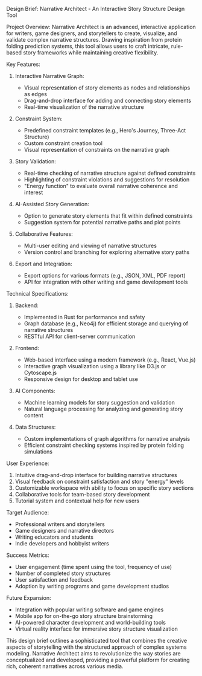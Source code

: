 Design Brief: Narrative Architect - An Interactive Story Structure Design Tool

Project Overview:
Narrative Architect is an advanced, interactive application for writers, game designers, and storytellers to create, visualize, and validate complex narrative structures. Drawing inspiration from protein folding prediction systems, this tool allows users to craft intricate, rule-based story frameworks while maintaining creative flexibility.

Key Features:

1. Interactive Narrative Graph:
   - Visual representation of story elements as nodes and relationships as edges
   - Drag-and-drop interface for adding and connecting story elements
   - Real-time visualization of the narrative structure

2. Constraint System:
   - Predefined constraint templates (e.g., Hero's Journey, Three-Act Structure)
   - Custom constraint creation tool
   - Visual representation of constraints on the narrative graph

3. Story Validation:
   - Real-time checking of narrative structure against defined constraints
   - Highlighting of constraint violations and suggestions for resolution
   - "Energy function" to evaluate overall narrative coherence and interest

4. AI-Assisted Story Generation:
   - Option to generate story elements that fit within defined constraints
   - Suggestion system for potential narrative paths and plot points

5. Collaborative Features:
   - Multi-user editing and viewing of narrative structures
   - Version control and branching for exploring alternative story paths

6. Export and Integration:
   - Export options for various formats (e.g., JSON, XML, PDF report)
   - API for integration with other writing and game development tools

Technical Specifications:

1. Backend:
   - Implemented in Rust for performance and safety
   - Graph database (e.g., Neo4j) for efficient storage and querying of narrative structures
   - RESTful API for client-server communication

2. Frontend:
   - Web-based interface using a modern framework (e.g., React, Vue.js)
   - Interactive graph visualization using a library like D3.js or Cytoscape.js
   - Responsive design for desktop and tablet use

3. AI Components:
   - Machine learning models for story suggestion and validation
   - Natural language processing for analyzing and generating story content

4. Data Structures:
   - Custom implementations of graph algorithms for narrative analysis
   - Efficient constraint checking systems inspired by protein folding simulations

User Experience:

1. Intuitive drag-and-drop interface for building narrative structures
2. Visual feedback on constraint satisfaction and story "energy" levels
3. Customizable workspace with ability to focus on specific story sections
4. Collaborative tools for team-based story development
5. Tutorial system and contextual help for new users

Target Audience:
- Professional writers and storytellers
- Game designers and narrative directors
- Writing educators and students
- Indie developers and hobbyist writers

Success Metrics:
- User engagement (time spent using the tool, frequency of use)
- Number of completed story structures
- User satisfaction and feedback
- Adoption by writing programs and game development studios

Future Expansion:
- Integration with popular writing software and game engines
- Mobile app for on-the-go story structure brainstorming
- AI-powered character development and world-building tools
- Virtual reality interface for immersive story structure visualization

This design brief outlines a sophisticated tool that combines the creative aspects of storytelling with the structured approach of complex systems modeling. Narrative Architect aims to revolutionize the way stories are conceptualized and developed, providing a powerful platform for creating rich, coherent narratives across various media.